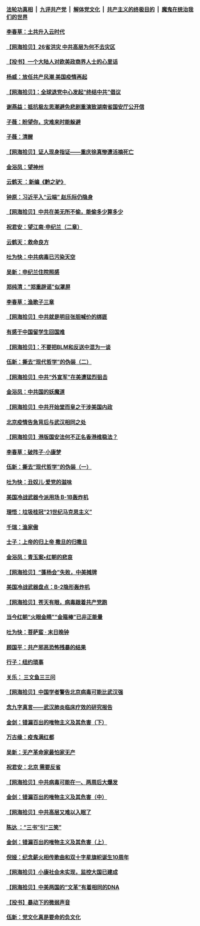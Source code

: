 ####  [法轮功真相](../../../../basic/blob/master/README.md?t=07020431) &nbsp;|&nbsp; [九评共产党](../../../../9ping.md/blob/master/README.md?t=07020431) &nbsp;|&nbsp; [解体党文化](../../../../jtdwh.md/blob/master/README.md?t=07020431)  &nbsp;|&nbsp; [共产主义的终极目的](../../../../gczydzjmd.md/blob/master/README.md?t=07020431) &nbsp;|&nbsp; [魔鬼在统治我们的世界](../../../../mgztzwmdsj.md/blob/master/README.md?t=07020431) 

#### [李春草：土共升入云时代](../pages/nsc993/n12223920.md?t=07020431) 

#### [【网海拾贝】26省洪灾 中共高层为何不去灾区](../pages/nsc993/n12223360.md?t=07020431) 

#### [【投书】一个大陆人对欧美政商界人士的心里话](../pages/nsc993/n12221489.md?t=07020431) 

#### [杨威：放任共产风潮 美国疫情再起](../pages/nsc993/n12220695.md?t=07020431) 

#### [【网海拾贝】：全球退党中心发起“终结中共”倡议](../pages/nsc993/n12220970.md?t=07020431) 

#### [谢燕益：抵抗极左思潮避免悲剧重演致湖南省国安厅公开信](../pages/nsc993/n12218887.md?t=07020431) 

#### [子薇：盼望你，灾难来时能躲避](../pages/nsc993/n12218425.md?t=07020431) 

#### [子薇：清醒](../pages/nsc993/n12218396.md?t=07020431) 

#### [【网海拾贝】证人现身指证——重庆徐真惨遭活摘死亡](../pages/nsc993/n12218278.md?t=07020431) 

#### [金浴凤：望神州](../pages/nsc993/n12218049.md?t=07020431) 

#### [云鹤天 ：新编《黔之驴》](../pages/nsc993/n12218038.md?t=07020431) 

#### [钟原：习近平入“云端” 赵乐际仍隐身](../pages/nsc993/n12217720.md?t=07020431) 

#### [【网海拾贝】中共在美无所不偷，能偷多少算多少](../pages/nsc993/n12216875.md?t=07020431) 

#### [祝君安：望江南·申纪兰（二章）](../pages/nsc993/n12216556.md?t=07020431) 

#### [云鹤天：救命良方](../pages/nsc993/n12216543.md?t=07020431) 

#### [吐为快：中共病毒已污染天空](../pages/nsc993/n12215786.md?t=07020431) 

#### [吴新：申纪兰住院照感](../pages/nsc993/n12215730.md?t=07020431) 

#### [郑纯清：“郑重辟谣”似罩屏](../pages/nsc993/n12215700.md?t=07020431) 

#### [李春草：渔歌子三章](../pages/nsc993/n12215653.md?t=07020431) 

#### [【网海拾贝】中共就是明目张胆喊价的绑匪](../pages/nsc993/n12215381.md?t=07020431) 

#### [有感于中国留学生回国难](../pages/nsc993/n12212960.md?t=07020431) 

#### [【网海拾贝】：不要把BLM和反送中混为一谈](../pages/nsc993/n12213076.md?t=07020431) 

#### [伍新：撕去“现代哲学”的伪装（二）](../pages/nsc993/n12211310.md?t=07020431) 

#### [【网海拾贝】中共“外宣军”在美遭猛烈狙击](../pages/nsc993/n12211190.md?t=07020431) 

#### [金浴凤：中共国的妖魔道](../pages/nsc993/n12208163.md?t=07020431) 

#### [【网海拾贝】中共开始堂而皇之干涉美国内政](../pages/nsc993/n12205646.md?t=07020431) 

#### [北京疫情告急背后与武汉相同之处](../pages/nsc993/n12201610.md?t=07020431) 

#### [【网海拾贝】港版国安法何不正名香港维稳法？](../pages/nsc993/n12203675.md?t=07020431) 

#### [李春草：破阵子·小康梦](../pages/nsc993/n12202996.md?t=07020431) 

#### [伍新：撕去“现代哲学”的伪装（一）](../pages/nsc993/n12202666.md?t=07020431) 

#### [吐为快：丑奴儿·爱党的滋味](../pages/nsc993/n12202630.md?t=07020431) 

#### [美国冷战武器今派用场 B-1B轰炸机](../pages/nsc993/n12202368.md?t=07020431) 

#### [理悟：垃圾桂冠“21世纪马克思主义”](../pages/nsc993/n12201220.md?t=07020431) 

#### [千瑞：渔家傲](../pages/nsc993/n12201174.md?t=07020431) 

#### [士子：上帝的归上帝 撒旦的归撒旦](../pages/nsc993/n12199902.md?t=07020431) 

#### [金浴凤：青玉案•红朝的悲哀](../pages/nsc993/n12199650.md?t=07020431) 

#### [【网海拾贝】“蓬杨会”失败，中美摊牌](../pages/nsc993/n12199598.md?t=07020431) 

#### [美国冷战武器盘点：B-2隐形轰炸机](../pages/nsc993/n12199226.md?t=07020431) 

#### [【网海拾贝】苍天有眼，病毒跟着共产党跑](../pages/nsc993/n12197648.md?t=07020431) 

#### [当今红朝“火眼金睛”“金箍棒”已非正能量](../pages/nsc993/n12196834.md?t=07020431) 

#### [吐为快：菩萨蛮 · 末日晚钟](../pages/nsc993/n12196689.md?t=07020431) 

#### [顾国平：共产邪恶恐怖残暴的结果](../pages/nsc993/n12195238.md?t=07020431) 

#### [行子：纽约琐事](../pages/nsc993/n12194752.md?t=07020431) 

#### [关乐： 三文鱼三三问](../pages/nsc993/n12194626.md?t=07020431) 

#### [【网海拾贝】中国学者警告北京病毒可能比武汉强](../pages/nsc993/n12193964.md?t=07020431) 

#### [念九字真言——武汉肺炎临床疗效的研究报告](../pages/nsc993/n12190804.md?t=07020431) 

#### [金剑：错漏百出的唯物主义及其危害（下）](../pages/nsc993/n12191909.md?t=07020431) 

#### [万古缘：疫鬼满红都](../pages/nsc993/n12191847.md?t=07020431) 

#### [吴新：无产革命家最怕家无产](../pages/nsc993/n12191806.md?t=07020431) 

#### [祝君安：北京 需要反省](../pages/nsc993/n12191766.md?t=07020431) 

#### [【网海拾贝】中共病毒可能在一、两周后大爆发](../pages/nsc993/n12190517.md?t=07020431) 

#### [金剑：错漏百出的唯物主义及其危害（中）](../pages/nsc993/n12188778.md?t=07020431) 

#### [【网海拾贝】中共高层又难以入眠了](../pages/nsc993/n12188425.md?t=07020431) 

#### [陈达 ：“三书”引“三笑”](../pages/nsc993/n12187929.md?t=07020431) 

#### [金剑：错漏百出的唯物主义及其危害（上）](../pages/nsc993/n12186502.md?t=07020431) 

#### [倪娅：纪念薪火相传歌曲和双十字星旗帜诞生10周年](../pages/nsc993/n12186439.md?t=07020431) 

#### [【网海拾贝】小康社会未实现，监控大国已建成](../pages/nsc993/n12185468.md?t=07020431) 

#### [【网海拾贝】中美两国的“文革”有着相同的DNA](../pages/nsc993/n12184487.md?t=07020431) 

#### [【投书】暴动下的微弱声音](../pages/nsc993/n12183493.md?t=07020431) 

#### [伍新：党文化真是要命的负文化](../pages/nsc993/n12182742.md?t=07020431) 

